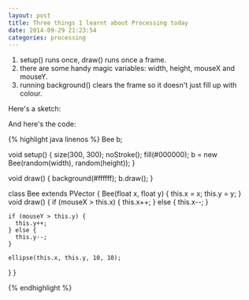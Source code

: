 ```yaml
---
layout: post
title: Three things I learnt about Processing today
date: 2014-09-29 21:23:54
categories: processing
---
```


1. setup() runs once, draw() runs once a frame.
1. there are some handy magic variables: width, height, mouseX and mouseY.
1. running background() clears the frame so it doesn't just fill up with colour.

Here's a sketch:

<script src="/js/processing.min.js"></script>
<canvas class="sketch" data-processing-sources="/sketches/hello_bee.pde"></canvas>

And here's the code:

{% highlight java linenos  %}
Bee b;

void setup() {
  size(300, 300);
  noStroke();
  fill(#000000);
  b = new Bee(random(width), random(height));
}

void draw() {
  background(#ffffff);
  b.draw();
}

class Bee extends PVector {
  Bee(float x, float y) {
    this.x = x;
    this.y = y;
  }
  void draw() {
    if (mouseX > this.x) {
      this.x++;
    } else {
      this.x--;
    }

    if (mouseY > this.y) {
      this.y++;
    } else {
      this.y--;
    }

    ellipse(this.x, this.y, 10, 10);
  }
}  

{% endhighlight %}

